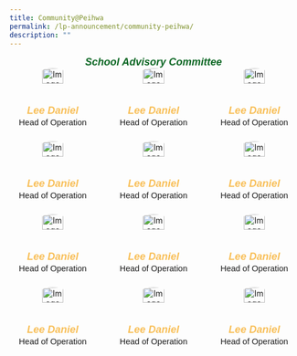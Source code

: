 ```yaml
---
title: Community@Peihwa
permalink: /lp-announcement/community-peihwa/
description: ""
---
```

<h5 style="font-weight: 700;margin: 0;color:#0B6623;font-size:18px;margin-top:15px; font-family:sans-serif;text-align:center;" class="header">School Advisory Committee</h5>

<div style="display: flex; flex-wrap: wrap; justify-content: space-between; max-width: 1000px; margin: 0 auto;" class="image-container">
  <div style="width: 30%; margin-bottom: 20px; box-sizing: border-box; text-align: center;" class="image-box">
    <img style="width: 50%; height: auto; margin-bottom: 10px;border-radius: 50%;" alt="Image 1" src="/images/100by100(export50).png">
    <h5 style="font-weight: 700;margin: 0;color:#F8BF58;font-size:18px;font-family:sans-serif;margin0;" class="header">Lee Daniel</h5>
    <p style="font-size:14.5px; line-height:1.5 ;margin:0; font-family:sans-serif;">Head of Operation</p>
  </div>
  <div style="width: 30%; margin-bottom: 20px; box-sizing: border-box; text-align: center;" class="image-box">
    <img style="width: 50%; height: auto; margin-bottom: 10px;border-radius: 50%;" alt="Image 1" src="/images/100by100(export50).png">
    <h5 style="font-weight: 700;margin: 0;color:#F8BF58;font-size:18px;font-family:sans-serif;margin0;" class="header">Lee Daniel</h5>
    <p style="font-size:14.5px; line-height:1.5 ;margin:0; font-family:sans-serif;">Head of Operation</p>
  </div>
	<div style="width: 30%; margin-bottom: 20px; box-sizing: border-box; text-align: center;" class="image-box">
    <img style="width: 50%; height: auto; margin-bottom: 10px;border-radius: 50%;" alt="Image 1" src="/images/100by100(export50).png">
    <h5 style="font-weight: 700;margin: 0;color:#F8BF58;font-size:18px;font-family:sans-serif;margin0;" class="header">Lee Daniel</h5>
    <p style="font-size:14.5px; line-height:1.5 ;margin:0; font-family:sans-serif;">Head of Operation</p>
  </div>
	<div style="width: 30%; margin-bottom: 20px; box-sizing: border-box; text-align: center;" class="image-box">
    <img style="width: 50%; height: auto; margin-bottom: 10px;border-radius: 50%;" alt="Image 1" src="/images/100by100(export50).png">
    <h5 style="font-weight: 700;margin: 0;color:#F8BF58;font-size:18px;font-family:sans-serif;margin0;" class="header">Lee Daniel</h5>
    <p style="font-size:14.5px; line-height:1.5 ;margin:0; font-family:sans-serif;">Head of Operation</p>
  </div>
	<div style="width: 30%; margin-bottom: 20px; box-sizing: border-box; text-align: center;" class="image-box">
    <img style="width: 50%; height: auto; margin-bottom: 10px;border-radius: 50%;" alt="Image 1" src="/images/100by100(export50).png">
    <h5 style="font-weight: 700;margin: 0;color:#F8BF58;font-size:18px;font-family:sans-serif;margin0;" class="header">Lee Daniel</h5>
    <p style="font-size:14.5px; line-height:1.5 ;margin:0; font-family:sans-serif;">Head of Operation</p>
  </div>
	<div style="width: 30%; margin-bottom: 20px; box-sizing: border-box; text-align: center;" class="image-box">
    <img style="width: 50%; height: auto; margin-bottom: 10px;border-radius: 50%;" alt="Image 1" src="/images/100by100(export50).png">
    <h5 style="font-weight: 700;margin: 0;color:#F8BF58;font-size:18px;font-family:sans-serif;margin0;" class="header">Lee Daniel</h5>
    <p style="font-size:14.5px; line-height:1.5 ;margin:0; font-family:sans-serif;">Head of Operation</p>
  </div>
	<div style="width: 30%; margin-bottom: 20px; box-sizing: border-box; text-align: center;" class="image-box">
    <img style="width: 50%; height: auto; margin-bottom: 10px;border-radius: 50%;" alt="Image 1" src="/images/100by100(export50).png">
    <h5 style="font-weight: 700;margin: 0;color:#F8BF58;font-size:18px;font-family:sans-serif;margin0;" class="header">Lee Daniel</h5>
    <p style="font-size:14.5px; line-height:1.5 ;margin:0; font-family:sans-serif;">Head of Operation</p>
  </div>
	<div style="width: 30%; margin-bottom: 20px; box-sizing: border-box; text-align: center;" class="image-box">
    <img style="width: 50%; height: auto; margin-bottom: 10px;border-radius: 50%;" alt="Image 1" src="/images/100by100(export50).png">
    <h5 style="font-weight: 700;margin: 0;color:#F8BF58;font-size:18px;font-family:sans-serif;margin0;" class="header">Lee Daniel</h5>
    <p style="font-size:14.5px; line-height:1.5 ;margin:0; font-family:sans-serif;">Head of Operation</p>
  </div>
	<div style="width: 30%; margin-bottom: 20px; box-sizing: border-box; text-align: center;" class="image-box">
    <img style="width: 50%; height: auto; margin-bottom: 10px;border-radius: 50%;" alt="Image 1" src="/images/100by100(export50).png">
    <h5 style="font-weight: 700;margin: 0;color:#F8BF58;font-size:18px;font-family:sans-serif;margin0;" class="header">Lee Daniel</h5>
    <p style="font-size:14.5px; line-height:1.5 ;margin:0; font-family:sans-serif;">Head of Operation</p>
  </div>
	<div style="width: 30%; margin-bottom: 20px; box-sizing: border-box; text-align: center;" class="image-box">
    <img style="width: 50%; height: auto; margin-bottom: 10px;border-radius: 50%;" alt="Image 1" src="/images/100by100(export50).png">
    <h5 style="font-weight: 700;margin: 0;color:#F8BF58;font-size:18px;font-family:sans-serif;margin0;" class="header">Lee Daniel</h5>
    <p style="font-size:14.5px; line-height:1.5 ;margin:0; font-family:sans-serif;">Head of Operation</p>
  </div>
	<div style="width: 30%; margin-bottom: 20px; box-sizing: border-box; text-align: center;" class="image-box">
    <img style="width: 50%; height: auto; margin-bottom: 10px;border-radius: 50%;" alt="Image 1" src="/images/100by100(export50).png">
    <h5 style="font-weight: 700;margin: 0;color:#F8BF58;font-size:18px;font-family:sans-serif;margin0;" class="header">Lee Daniel</h5>
    <p style="font-size:14.5px; line-height:1.5 ;margin:0; font-family:sans-serif;">Head of Operation</p>
  </div>
	<div style="width: 30%; margin-bottom: 20px; box-sizing: border-box; text-align: center;" class="image-box">
    <img style="width: 50%; height: auto; margin-bottom: 10px;border-radius: 50%;" alt="Image 1" src="/images/100by100(export50).png">
    <h5 style="font-weight: 700;margin: 0;color:#F8BF58;font-size:18px;font-family:sans-serif;margin0;" class="header">Lee Daniel</h5>
    <p style="font-size:14.5px; line-height:1.5 ;margin:0; font-family:sans-serif;">Head of Operation</p>
  </div>
</div>